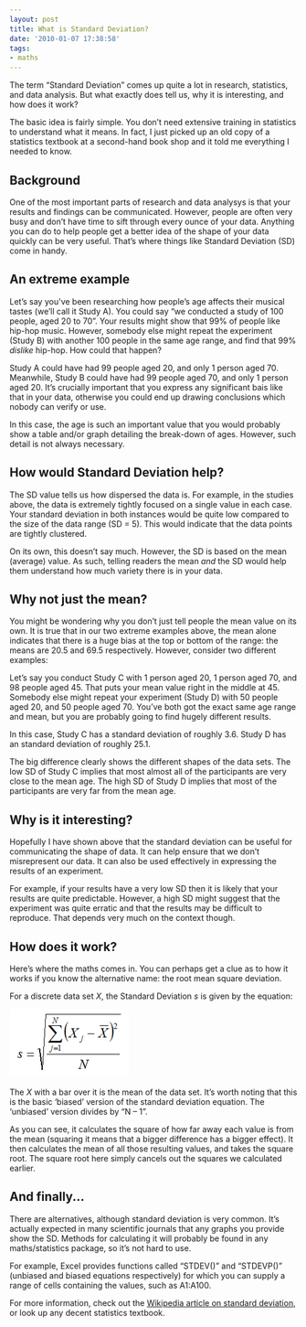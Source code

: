 ```yaml
---
layout: post
title: What is Standard Deviation?
date: '2010-01-07 17:38:58'
tags:
- maths
---
```


The term “Standard Deviation” comes up quite a lot in research, statistics, and data analysis. But what exactly does tell us, why it is interesting, and how does it work?

The basic idea is fairly simple. You don’t need extensive training in statistics to understand what it means. In fact, I just picked up an old copy of a statistics textbook at a second-hand book shop and it told me everything I needed to know.

## Background

One of the most important parts of research and data analysys is that your results and findings can be communicated. However, people are often very busy and don’t have time to sift through every ounce of your data. Anything you can do to help people get a better idea of the shape of your data quickly can be very useful. That’s where things like Standard Deviation (SD) come in handy.

## An extreme example

Let’s say you've been researching how people’s age affects their musical tastes (we’ll call it Study A). You could say “we conducted a study of 100 people, aged 20 to 70”. Your results might show that 99% of people like hip-hop music. However, somebody else might repeat the experiment (Study B) with another 100 people in the same age range, and find that 99% _dislike_ hip-hop. How could that happen?

Study A could have had 99 people aged 20, and only 1 person aged 70. Meanwhile, Study B could have had 99 people aged 70, and only 1 person aged 20. It’s crucially important that you express any significant bais like that in your data, otherwise you could end up drawing conclusions which nobody can verify or use.

In this case, the age is such an important value that you would probably show a table and/or graph detailing the break-down of ages. However, such detail is not always necessary.

## How would Standard Deviation help?

The SD value tells us how dispersed the data is. For example, in the studies above, the data is extremely tightly focused on a single value in each case. Your standard deviation in both instances would be quite low compared to the size of the data range (SD = 5). This would indicate that the data points are tightly clustered.

On its own, this doesn’t say much. However, the SD is based on the mean (average) value. As such, telling readers the mean _and_ the SD would help them understand how much variety there is in your data.

## Why not just the mean?

You might be wondering why you don’t just tell people the mean value on its own. It is true that in our two extreme examples above, the mean alone indicates that there is a huge bias at the top or bottom of the range: the means are 20.5 and 69.5 respectively. However, consider two different examples:

Let’s say you conduct Study C with 1 person aged 20, 1 person aged 70, and 98 people aged 45. That puts your mean value right in the middle at 45. Somebody else might repeat your experiment (Study D) with 50 people aged 20, and 50 people aged 70. You’ve both got the exact same age range and mean, but you are probably going to find hugely different results.

In this case, Study C has a standard deviation of roughly 3.6. Study D has an standard deviation of roughly 25.1.

The big difference clearly shows the different shapes of the data sets. The low SD of Study C implies that most almost all of the participants are very close to the mean age. The high SD of Study D implies that most of the participants are very far from the mean age.

## Why is it interesting?

Hopefully I have shown above that the standard deviation can be useful for communicating the shape of data. It can help ensure that we don’t misrepresent our data. It can also be used effectively in expressing the results of an experiment.

For example, if your results have a very low SD then it is likely that your results are quite predictable. However, a high SD might suggest that the experiment was quite erratic and that the results may be difficult to reproduce. That depends very much on the context though.

## How does it work?

Here’s where the maths comes in. You can perhaps get a clue as to how it works if you know the alternative name: the root mean square deviation.

For a discrete data set _X_, the Standard Deviation _s_ is given by the equation:

![Equation for standard deviation](/assets/img/migrated/sd-equation.png)

The _X_ with a bar over it is the mean of the data set. It’s worth noting that this is the basic ‘biased’ version of the standard deviation equation. The ‘unbiased’ version divides by “N – 1”.

As you can see, it calculates the square of how far away each value is from the mean (squaring it means that a bigger difference has a bigger effect). It then calculates the mean of all those resulting values, and takes the square root. The square root here simply cancels out the squares we calculated earlier.

## And finally...

There are alternatives, although standard deviation is very common. It’s actually expected in many scientific journals that any graphs you provide show the SD. Methods for calculating it will probably be found in any maths/statistics package, so it’s not hard to use.

For example, Excel provides functions called “STDEV()” and “STDEVP()” (unbiased and biased equations respectively) for which you can supply a range of cells containing the values, such as A1:A100.

For more information, check out the [Wikipedia article on standard deviation](http://en.wikipedia.org/wiki/Standard_deviation), or look up any decent statistics textbook.
